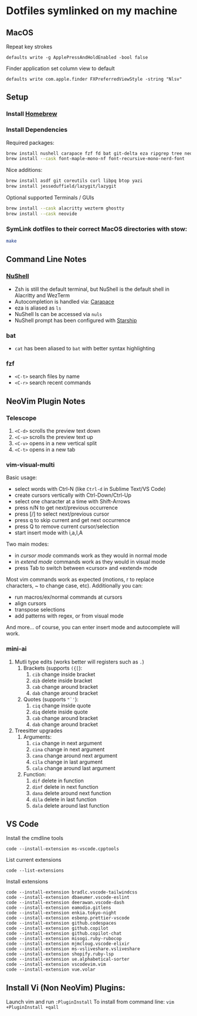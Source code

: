 # Dotfiles symlinked on my machine

## MacOS

Repeat key strokes

```
defaults write -g ApplePressAndHoldEnabled -bool false
```

Finder application set column view to default

```
defaults write com.apple.finder FXPreferredViewStyle -string "Nlsv"
```

## Setup

### Install [Homebrew](https://brew.sh)

### Install Dependencies

Required packages:

```bash
brew install nushell carapace fzf fd bat git-delta eza ripgrep tree neovim starship stow
brew install --cask font-maple-mono-nf font-recursive-mono-nerd-font
```

Nice additions:

```bash
brew install asdf git coreutils curl libpq btop yazi
brew install jesseduffield/lazygit/lazygit
```

Optional supported Terminals / GUIs

```bash
brew install --cask alacritty wezterm ghostty
brew install --cask neovide
```

### SymLink dotfiles to their correct MacOS directories with stow:

```bash
make
```

## Command Line Notes

### [NuShell](https://www.nushell.sh)

- Zsh is still the default terminal, but NuShell is the default shell in Alacritty and WezTerm
- Autocompletion is handled via: [Carapace](https://carapace.sh)
- eza is aliased as `ls`
- NuShell ls can be accessed via `nuls`
- NuShell prompt has been configured with [Starship](https://starship.rs)

### bat

- `cat` has been aliased to `bat` with better syntax highlighting

### fzf

- `<C-t>` search files by name
- `<C-r>` search recent commands

## NeoVim Plugin Notes

### Telescope

1. `<C-d>` scrolls the preview text down
2. `<C-u>` scrolls the preview text up
3. `<C-v>` opens in a new vertical split
4. `<C-t>` opens in a new tab

### vim-visual-multi

Basic usage:

- select words with Ctrl-N (like `Ctrl-d` in Sublime Text/VS Code)
- create cursors vertically with Ctrl-Down/Ctrl-Up
- select one character at a time with Shift-Arrows
- press n/N to get next/previous occurrence
- press [/] to select next/previous cursor
- press q to skip current and get next occurrence
- press Q to remove current cursor/selection
- start insert mode with i,a,I,A

Two main modes:

- in *cursor mode* commands work as they would in normal mode
- in *extend mode* commands work as they would in visual mode
- press Tab to switch between «cursor» and «extend» mode

Most vim commands work as expected (motions, r to replace characters, ~ to change case, etc). Additionally you can:

- run macros/ex/normal commands at cursors
- align cursors
- transpose selections
- add patterns with regex, or from visual mode

And more... of course, you can enter insert mode and autocomplete will work.

### mini-ai

1. Mutli type edits (works better will registers such as `.`)
   1. Brackets (supports `({[`):
      1. `cib` change inside bracket
      2. `dib` delete inside bracket
      3. `cab` change around bracket
      4. `dab` change around bracket
   2. Quotes (supports ``"`'``):
      1. `ciq` change inside quote
      2. `diq` delete inside quote
      3. `cab` change around bracket
      4. `dab` change around bracket
1. Treesitter upgrades
   1. Arguments:
      1. `cia` change in next argument
      2. `cina` change in next argument
      3. `cana` change around next argument
      4. `cila` change in last argument
      5. `cala` change around last argument
   2. Function:
      1. `dif` delete in function
      2. `dinf` delete in next function
      3. `dana` delete around next function
      4. `dila` delete in last function
      5. `dala` delete around last function

## VS Code

Install the cmdline tools

```
code --install-extension ms-vscode.cpptools
```

List current extensions

```
code --list-extensions
```

Install extensions

```
code --install-extension bradlc.vscode-tailwindcss
code --install-extension dbaeumer.vscode-eslint
code --install-extension deerawan.vscode-dash
code --install-extension eamodio.gitlens
code --install-extension enkia.tokyo-night
code --install-extension esbenp.prettier-vscode
code --install-extension github.codespaces
code --install-extension github.copilot
code --install-extension github.copilot-chat
code --install-extension misogi.ruby-rubocop
code --install-extension mjmcloug.vscode-elixir
code --install-extension ms-vsliveshare.vsliveshare
code --install-extension shopify.ruby-lsp
code --install-extension ue.alphabetical-sorter
code --install-extension vscodevim.vim
code --install-extension vue.volar
```

## Install Vi (Non NeoVim) Plugins:

Launch vim and run `:PluginInstall`
To install from command line: `vim +PluginInstall +qall`
